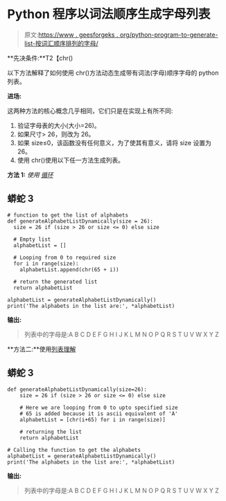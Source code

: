 # Python 程序以词法顺序生成字母列表

> 原文:[https://www . geesforgeks . org/python-program-to-generate-list-按词汇顺序排列的字母/](https://www.geeksforgeeks.org/python-program-to-generate-a-list-of-alphabets-in-lexical-order/)

**先决条件:**T2【chr()

以下方法解释了如何使用 chr()方法动态生成带有词法(字母)顺序字母的 python 列表。

**进场:**

这两种方法的核心概念几乎相同，它们只是在实现上有所不同:

1.  验证字母表的大小(大小=26)。
2.  如果尺寸> 26，则改为 26。
3.  如果 size≤0，该函数没有任何意义，为了使其有意义，请将 size 设置为 26。
4.  使用 chr()使用以下任一方法生成列表。

**方法 1:** *使用* [*循环*](https://www.geeksforgeeks.org/loops-in-python/)

## 蟒蛇 3

```
# function to get the list of alphabets
def generateAlphabetListDynamically(size = 26):
  size = 26 if (size > 26 or size <= 0) else size

  # Empty list 
  alphabetList = []

  # Looping from 0 to required size 
  for i in range(size):
    alphabetList.append(chr(65 + i))

  # return the generated list
  return alphabetList

alphabetList = generateAlphabetListDynamically()
print('The alphabets in the list are:', *alphabetList)
```

**输出:**

> 列表中的字母是:A B C D E F G H I J K L M N O P Q R S T U V W X Y Z

**方法二:**使用[列表理解](https://www.geeksforgeeks.org/comprehensions-in-python/)

## 蟒蛇 3

```
def generateAlphabetListDynamically(size=26):
    size = 26 if (size > 26 or size <= 0) else size

    # Here we are looping from 0 to upto specified size
    # 65 is added because it is ascii equivalent of 'A'
    alphabetList = [chr(i+65) for i in range(size)]

    # returning the list
    return alphabetList

# Calling the function to get the alphabets
alphabetList = generateAlphabetListDynamically()
print('The alphabets in the list are:', *alphabetList)
```

**输出:**

> 列表中的字母是:A B C D E F G H I J K L M N O P Q R S T U V W X Y Z